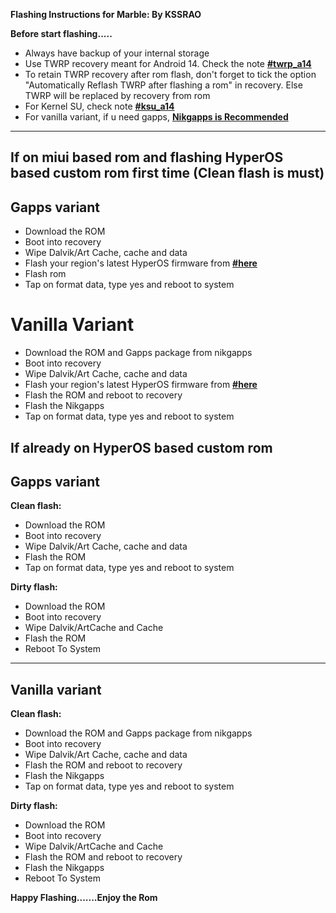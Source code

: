**Flashing Instructions for Marble: By KSSRAO**

**Before start flashing.....**

- Always have backup of your internal storage
- Use TWRP recovery meant for Android 14. Check the note [**#twrp_a14**](https://t.me/KSSRAO_Romverse)
- To retain TWRP recovery after rom flash, don't forget to tick the option "Automatically Reflash TWRP after flashing a rom" in recovery. Else TWRP will be replaced by recovery from rom
- For Kernel SU, check note [**#ksu_a14**](https://t.me/KSSRAO_Romverse)
- For vanilla variant, if u need gapps, [**Nikgapps is Recommended**](https://sourceforge.net/projects/nikgapps/files/Releases/NikGapps-U/)
----

## If on miui based rom and flashing HyperOS based custom rom first time (Clean flash is must) 

## Gapps variant
- Download the ROM
- Boot into recovery 
- Wipe Dalvik/Art Cache, cache and data
- Flash your region's latest HyperOS firmware from [**#here**](https://xiaomifirmwareupdater.com/firmware/marble/) 
- Flash rom
- Tap on format data, type yes and reboot to system

# Vanilla Variant
- Download the ROM and Gapps package from nikgapps
- Boot into recovery 
- Wipe Dalvik/Art Cache, cache and data
- Flash your region's latest HyperOS firmware from [**#here**](https://xiaomifirmwareupdater.com/firmware/marble/)
- Flash the ROM and reboot to recovery
- Flash the Nikgapps
- Tap on format data, type yes and reboot to system

## If already on HyperOS based custom rom

## Gapps variant

**Clean flash:**
- Download the ROM
- Boot into recovery
- Wipe Dalvik/Art Cache, cache and data
- Flash the ROM
- Tap on format data, type yes and reboot to system

**Dirty flash:**
- Download the ROM
- Boot into recovery
- Wipe Dalvik/ArtCache and Cache
- Flash the ROM
- Reboot To System

----

## Vanilla variant

**Clean flash:**
- Download the ROM and Gapps package from nikgapps
- Boot into recovery
- Wipe Dalvik/Art Cache, cache and data
- Flash the ROM and reboot to recovery
- Flash the Nikgapps
- Tap on format data, type yes and reboot to system

**Dirty flash:**
- Download the ROM
- Boot into recovery
- Wipe Dalvik/ArtCache and Cache
- Flash the ROM and reboot to recovery
- Flash the Nikgapps
- Reboot To System

**Happy Flashing.......Enjoy the Rom**
